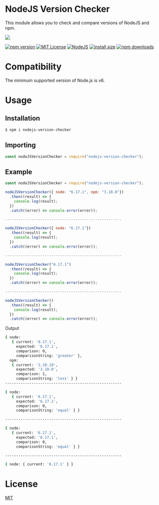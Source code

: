 # NodeJS Version Checker

This module allows you to check and compare versions of NodeJS and npm.

<a href="https://nodei.co/npm/nodejs-version-checker">
  <img src="https://nodei.co/npm/nodejs-version-checker.png?downloads=true">
</a>

[![npm version](https://img.shields.io/npm/v/nodejs-version-checker.svg?style=flat-square)](https://badge.fury.io/js/nodejs-version-checker)
[![MIT License](https://img.shields.io/badge/license-MIT-blue.svg?style=flat-square)](https://github.com/LuisFuenTech/nodejs-version-checker/blob/master/LICENSE)
[![NodeJS](https://img.shields.io/badge/node-6.x.x-brightgreen?style=flat-square)](https://github.com/LuisFuenTech/nodejs-version-checker/blob/master/package.json)
[![install size](https://packagephobia.now.sh/badge?p=nodejs-version-checker)](https://packagephobia.now.sh/result?p=nodejs-version-checker)
[![npm downloads](https://img.shields.io/npm/dm/nodejs-version-checker.svg?style=flat-square)](http://npm-stat.com/charts.html?package=nodejs-version-checker)

# Compatibility

The minimum supported version of Node.js is v6.

# Usage

## Installation

```bash
$ npm i nodejs-version-checker
```

<!-- ## Test

Run from the root folder:

```bash
$ npm run test
``` -->

## Importing

```js
const nodeJSVersionChecker = require("nodejs-version-checker");
```

## Example

```js
const nodeJSVersionChecker = require("nodejs-version-checker");

nodeJSVersionChecker({ node: "6.17.1", npm: "3.10.0"})
  .then((result) => {
    console.log(result);
  })
  .catch((error) => console.error(error));

-----------------------------------------------------

nodeJSVersionChecker({ node: "6.17.1"})
  .then((result) => {
    console.log(result);
  })
  .catch((error) => console.error(error));

-----------------------------------------------------

nodeJSVersionChecker("6.17.1")
  .then((result) => {
    console.log(result);
  })
  .catch((error) => console.error(error));

-----------------------------------------------------

nodeJSVersionChecker()
  .then((result) => {
    console.log(result);
  })
  .catch((error) => console.error(error));
```

Output

```bash
{ node:
   { current: '8.17.1',
     expected: '6.17.1',
     comparison: 0,
     comparisonString: 'greater' },
  npm:
   { current: '3.10.10',
     expected: '3.10.0',
     comparison: 1,
     comparisonString: 'less' } }
-----------------------------------------------------

{ node:
   { current: '6.17.1',
     expected: '6.17.1',
     comparison: 0,
     comparisonString: 'equal' } }

-----------------------------------------------------

{ node:
   { current: '6.17.1',
     expected: '6.17.1',
     comparison: 0,
     comparisonString: 'equal' } }

-----------------------------------------------------

{ node: { current: '6.17.1' } }

```

# License

[MIT](https://github.com/LuisFuenTech/nodejs-version-checker/blob/master/LICENSE)
